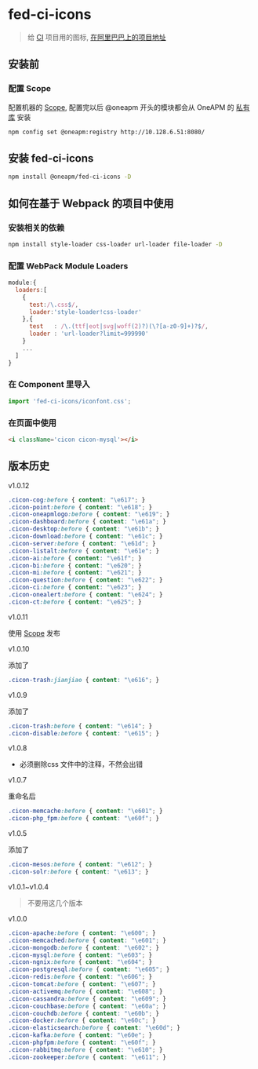 # fed-ci-icons

> 给 [CI](http://git.oneapm.me/cloud/fed-ci) 项目用的图标, [在阿里巴巴上的项目地址](http://www.iconfont.cn/users/project?pid=45332)

## 安装前

### 配置 Scope

配置机器的 [Scope](https://docs.npmjs.com/misc/scope), 配置完以后 @oneapm 开头的模块都会从 OneAPM 的 [私有库](http://10.128.6.51:8080/) 安装

```sh
npm config set @oneapm:registry http://10.128.6.51:8080/
```

## 安装 fed-ci-icons

```sh
npm install @oneapm/fed-ci-icons -D
```

## 如何在基于 Webpack 的项目中使用

### 安装相关的依赖
```sh
npm install style-loader css-loader url-loader file-loader -D
```

### 配置 WebPack Module Loaders

```js
module:{
  loaders:[
    {
      test:/\.css$/,
      loader:'style-loader!css-loader'
    },{
      test   : /\.(ttf|eot|svg|woff(2)?)(\?[a-z0-9]+)?$/,
      loader : 'url-loader?limit=999990'
    }
    ...
  ]
}
```

### 在 Component 里导入

```js
import 'fed-ci-icons/iconfont.css';
```

### 在页面中使用

```html
<i className='cicon cicon-mysql'></i>
```

## 版本历史

v1.0.12

```css
.cicon-cog:before { content: "\e617"; }
.cicon-point:before { content: "\e618"; }
.cicon-oneapmlogo:before { content: "\e619"; }
.cicon-dashboard:before { content: "\e61a"; }
.cicon-desktop:before { content: "\e61b"; }
.cicon-download:before { content: "\e61c"; }
.cicon-server:before { content: "\e61d"; }
.cicon-listalt:before { content: "\e61e"; }
.cicon-ai:before { content: "\e61f"; }
.cicon-bi:before { content: "\e620"; }
.cicon-mi:before { content: "\e621"; }
.cicon-question:before { content: "\e622"; }
.cicon-ci:before { content: "\e623"; }
.cicon-onealert:before { content: "\e624"; }
.cicon-ct:before { content: "\e625"; }
```

v1.0.11

使用 [Scope](https://docs.npmjs.com/misc/scope) 发布

v1.0.10

添加了

```css
.cicon-trash:jianjiao { content: "\e616"; }
```

v1.0.9

添加了

```css
.cicon-trash:before { content: "\e614"; }
.cicon-disable:before { content: "\e615"; }
```

v1.0.8

* 必须删除css 文件中的注释，不然会出错

v1.0.7

重命名后

```css
.cicon-memcache:before { content: "\e601"; }
.cicon-php_fpm:before { content: "\e60f"; }
```

v1.0.5 

添加了

```css
.cicon-mesos:before { content: "\e612"; }
.cicon-solr:before { content: "\e613"; }
```

v1.0.1~v1.0.4 

> 不要用这几个版本

v1.0.0

```css
.cicon-apache:before { content: "\e600"; }
.cicon-memcached:before { content: "\e601"; }
.cicon-mongodb:before { content: "\e602"; }
.cicon-mysql:before { content: "\e603"; }
.cicon-ngnix:before { content: "\e604"; }
.cicon-postgresql:before { content: "\e605"; }
.cicon-redis:before { content: "\e606"; }
.cicon-tomcat:before { content: "\e607"; }
.cicon-activemq:before { content: "\e608"; }
.cicon-cassandra:before { content: "\e609"; }
.cicon-couchbase:before { content: "\e60a"; }
.cicon-couchdb:before { content: "\e60b"; }
.cicon-docker:before { content: "\e60c"; }
.cicon-elasticsearch:before { content: "\e60d"; }
.cicon-kafka:before { content: "\e60e"; }
.cicon-phpfpm:before { content: "\e60f"; }
.cicon-rabbitmq:before { content: "\e610"; }
.cicon-zookeeper:before { content: "\e611"; }
```
